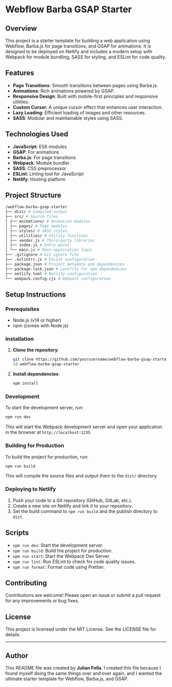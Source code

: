 # Webflow Barba GSAP Starter

## Overview

This project is a starter template for building a web application using Webflow, Barba.js for page transitions, and GSAP for animations. It is designed to be deployed on Netlify and includes a modern setup with Webpack for module bundling, SASS for styling, and ESLint for code quality.

## Features

- **Page Transitions**: Smooth transitions between pages using Barba.js.
- **Animations**: Rich animations powered by GSAP.
- **Responsive Design**: Built with mobile-first principles and responsive utilities.
- **Custom Cursor**: A unique cursor effect that enhances user interaction.
- **Lazy Loading**: Efficient loading of images and other resources.
- **SASS**: Modular and maintainable styles using SASS.

## Technologies Used

- **JavaScript**: ES6 modules
- **GSAP**: For animations
- **Barba.js**: For page transitions
- **Webpack**: Module bundler
- **SASS**: CSS preprocessor
- **ESLint**: Linting tool for JavaScript
- **Netlify**: Hosting platform

## Project Structure

```bash
/webflow-barba-gsap-starter
├── dist/ # Compiled output
├── src/ # Source files
│ ├── animations/ # Animation modules
│ ├── pages/ # Page modules
│ ├── styles/ # SASS styles
│ ├── utilities/ # Utility functions
│ ├── vendor.js # Third-party libraries
│ ├── index.js # Entry point
│ └── main.js # Main application logic
├── .gitignore # Git ignore file
├── .eslintrc.js # ESLint configuration
├── package.json # Project metadata and dependencies
├── package-lock.json # Lockfile for npm dependencies
├── netlify.toml # Netlify configuration
└── webpack.config.cjs # Webpack configuration
```

## Setup Instructions

### Prerequisites

- Node.js (v14 or higher)
- npm (comes with Node.js)

### Installation

1. **Clone the repository**:

   ```bash
   git clone https://github.com/yourusername/webflow-barba-gsap-starter.git
   cd webflow-barba-gsap-starter
   ```

2. **Install dependencies**:

   ```bash
   npm install
   ```

### Development

To start the development server, run:

```bash
npm run dev
```

This will start the Webpack development server and open your application in the browser at `http://localhost:1235`.

### Building for Production

To build the project for production, run:

```bash
npm run build
```

This will compile the source files and output them to the `dist/` directory.

### Deploying to Netlify

1. Push your code to a Git repository (GitHub, GitLab, etc.).
2. Create a new site on Netlify and link it to your repository.
3. Set the build command to `npm run build` and the publish directory to `dist`.

## Scripts

- `npm run dev`: Start the development server.
- `npm run build`: Build the project for production.
- `npm run start`: Start the Webpack Dev Server.
- `npm run lint`: Run ESLint to check for code quality issues.
- `npm run format`: Format code using Prettier.

## Contributing

Contributions are welcome! Please open an issue or submit a pull request for any improvements or bug fixes.

## License

This project is licensed under the MIT License. See the LICENSE file for details.

---

## Author

This README file was created by **Julian Fella**. I created this file because I found myself doing the same things over and over again, and I wanted the ultimate starter template for Webflow, Barba.js, and GSAP.
